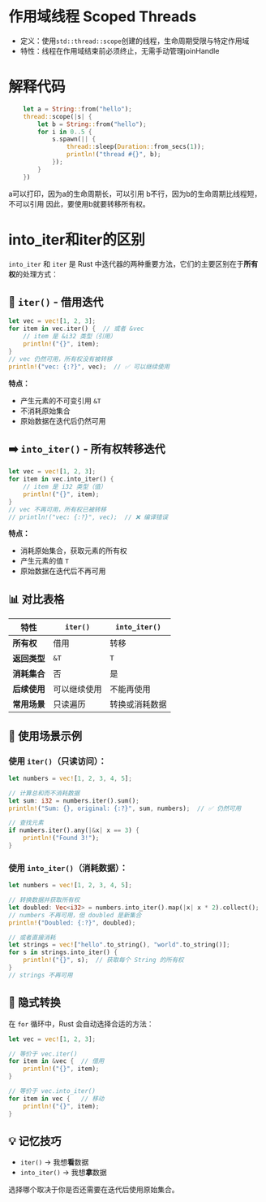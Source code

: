 # 作用域线程 Scoped Threads
- 定义：使用`std::thread::scope`创建的线程，生命周期受限与特定作用域
- 特性：线程在作用域结束前必须终止，无需手动管理joinHandle
# 解释代码
```rust
    let a = String::from("hello");
    thread::scope(|s| {
        let b = String::from("hello");
        for i in 0..5 {
            s.spawn(|| {
                thread::sleep(Duration::from_secs(1));
                println!("thread #{}", b);
            });
        }
    })
```
a可以打印，因为a的生命周期长，可以引用
b不行，因为b的生命周期比线程短，不可以引用
因此，要使用b就要转移所有权。
# into_iter和iter的区别
`into_iter` 和 `iter` 是 Rust 中迭代器的两种重要方法，它们的主要区别在于**所有权**的处理方式：

## 🔄 `iter()` - 借用迭代
```rust
let vec = vec![1, 2, 3];
for item in vec.iter() {  // 或者 &vec
    // item 是 &i32 类型（引用）
    println!("{}", item);
}
// vec 仍然可用，所有权没有被转移
println!("vec: {:?}", vec);  // ✅ 可以继续使用
```

**特点：**
- 产生元素的不可变引用 `&T`
- 不消耗原始集合
- 原始数据在迭代后仍然可用

## ➡️ `into_iter()` - 所有权转移迭代
```rust
let vec = vec![1, 2, 3];
for item in vec.into_iter() {
    // item 是 i32 类型（值）
    println!("{}", item);
}
// vec 不再可用，所有权已被转移
// println!("vec: {:?}", vec);  // ❌ 编译错误
```

**特点：**
- 消耗原始集合，获取元素的所有权
- 产生元素的值 `T`
- 原始数据在迭代后不再可用

## 📊 对比表格

| 特性 | `iter()` | `into_iter()` |
|------|----------|---------------|
| **所有权** | 借用 | 转移 |
| **返回类型** | `&T` | `T` |
| **消耗集合** | 否 | 是 |
| **后续使用** | 可以继续使用 | 不能再使用 |
| **常用场景** | 只读遍历 | 转换或消耗数据 |

## 🎯 使用场景示例

### 使用 `iter()`（只读访问）：
```rust
let numbers = vec![1, 2, 3, 4, 5];

// 计算总和而不消耗数据
let sum: i32 = numbers.iter().sum();
println!("Sum: {}, original: {:?}", sum, numbers);  // ✅ 仍然可用

// 查找元素
if numbers.iter().any(|&x| x == 3) {
    println!("Found 3!");
}
```

### 使用 `into_iter()`（消耗数据）：
```rust
let numbers = vec![1, 2, 3, 4, 5];

// 转换数据并获取所有权
let doubled: Vec<i32> = numbers.into_iter().map(|x| x * 2).collect();
// numbers 不再可用，但 doubled 是新集合
println!("Doubled: {:?}", doubled);

// 或者直接消耗
let strings = vec!["hello".to_string(), "world".to_string()];
for s in strings.into_iter() {
    println!("{}", s);  // 获取每个 String 的所有权
}
// strings 不再可用
```

## 🔄 隐式转换

在 `for` 循环中，Rust 会自动选择合适的方法：
```rust
let vec = vec![1, 2, 3];

// 等价于 vec.iter()
for item in &vec {  // 借用
    println!("{}", item);
}

// 等价于 vec.into_iter()  
for item in vec {   // 移动
    println!("{}", item);
}
```

## 💡 记忆技巧
- `iter()` → 我想**看**数据
- `into_iter()` → 我想**拿**数据

选择哪个取决于你是否还需要在迭代后使用原始集合。